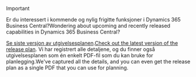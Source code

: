 > [!IMPORTANT]
>
> <span data-ttu-id="fab98-101">Er du interessert i kommende og nylig frigitte funksjoner i Dynamics 365 Business Central?</span><span class="sxs-lookup"><span data-stu-id="fab98-101">Wondering about upcoming and recently released capabilities in Dynamics 365 Business Central?</span></span>
>
> <span data-ttu-id="fab98-102">[Se siste versjon av utgivelsesplanen](/business-applications-release-notes/April19/dynamics365-business-central/).</span><span class="sxs-lookup"><span data-stu-id="fab98-102">[Check out the latest version of the release plan](/business-applications-release-notes/April19/dynamics365-business-central/).</span></span> <span data-ttu-id="fab98-103">Vi har registrert alle detaljene, og du finner også utgivelsesplanen som én enkelt PDF-fil som du kan bruke for planlegging.</span><span class="sxs-lookup"><span data-stu-id="fab98-103">We've captured all the details, and you can even get the release plan as a single PDF that you can use for planning.</span></span>  
